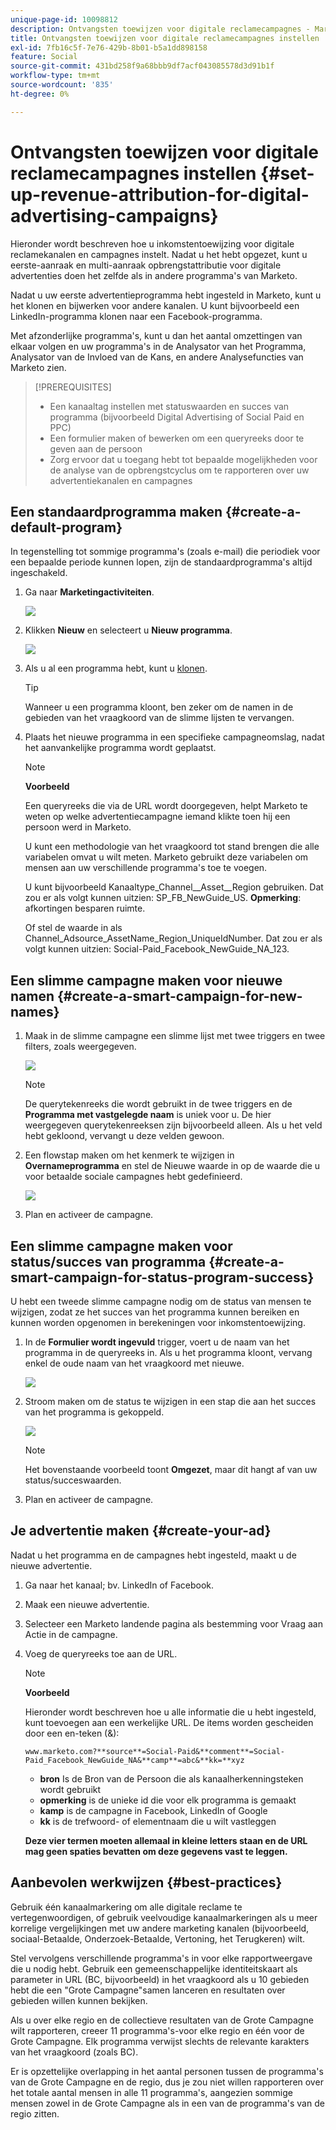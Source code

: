 ```yaml
---
unique-page-id: 10098812
description: Ontvangsten toewijzen voor digitale reclamecampagnes - Marketo-documenten - productdocumentatie
title: Ontvangsten toewijzen voor digitale reclamecampagnes instellen
exl-id: 7fb16c5f-7e76-429b-8b01-b5a1dd898158
feature: Social
source-git-commit: 431bd258f9a68bbb9df7acf043085578d3d91b1f
workflow-type: tm+mt
source-wordcount: '835'
ht-degree: 0%

---
```


# Ontvangsten toewijzen voor digitale reclamecampagnes instellen {#set-up-revenue-attribution-for-digital-advertising-campaigns}

Hieronder wordt beschreven hoe u inkomstentoewijzing voor digitale reclamekanalen en campagnes instelt. Nadat u het hebt opgezet, kunt u eerste-aanraak en multi-aanraak opbrengstattributie voor digitale advertenties doen het zelfde als in andere programma&#39;s van Marketo.

Nadat u uw eerste advertentieprogramma hebt ingesteld in Marketo, kunt u het klonen en bijwerken voor andere kanalen. U kunt bijvoorbeeld een LinkedIn-programma klonen naar een Facebook-programma.

Met afzonderlijke programma&#39;s, kunt u dan het aantal omzettingen van elkaar volgen en uw programma&#39;s in de Analysator van het Programma, Analysator van de Invloed van de Kans, en andere Analysefuncties van Marketo zien.

>[!PREREQUISITES]
>
>* Een kanaaltag instellen met statuswaarden en succes van programma (bijvoorbeeld Digital Advertising of Social Paid en PPC)
>* Een formulier maken of bewerken om een queryreeks door te geven aan de persoon
>* Zorg ervoor dat u toegang hebt tot bepaalde mogelijkheden voor de analyse van de opbrengstcyclus om te rapporteren over uw advertentiekanalen en campagnes

## Een standaardprogramma maken {#create-a-default-program}

In tegenstelling tot sommige programma&#39;s (zoals e-mail) die periodiek voor een bepaalde periode kunnen lopen, zijn de standaardprogramma&#39;s altijd ingeschakeld.

1. Ga naar **Marketingactiviteiten**.

   ![](assets/login-marketing-activities-5.png)

1. Klikken **Nieuw** en selecteert u **Nieuw programma**.

   ![](assets/image2016-3-14-15-52-0.png)

1. Als u al een programma hebt, kunt u [klonen](/help/marketo/product-docs/core-marketo-concepts/programs/working-with-programs/clone-a-program.md).

   >[!TIP]
   >
   >Wanneer u een programma kloont, ben zeker om de namen in de gebieden van het vraagkoord van de slimme lijsten te vervangen.

1. Plaats het nieuwe programma in een specifieke campagneomslag, nadat het aanvankelijke programma wordt geplaatst.

   >[!NOTE]
   >
   >**Voorbeeld**
   >
   >Een queryreeks die via de URL wordt doorgegeven, helpt Marketo te weten op welke advertentiecampagne iemand klikte toen hij een persoon werd in Marketo.
   >
   >U kunt een methodologie van het vraagkoord tot stand brengen die alle variabelen omvat u wilt meten. Marketo gebruikt deze variabelen om mensen aan uw verschillende programma&#39;s toe te voegen.
   >
   >U kunt bijvoorbeeld Kanaaltype_Channel__Asset__Region gebruiken. Dat zou er als volgt kunnen uitzien: SP_FB_NewGuide_US. **Opmerking**: afkortingen besparen ruimte.
   >
   >Of stel de waarde in als Channel_Adsource_AssetName_Region_UniqueIdNumber. Dat zou er als volgt kunnen uitzien: Social-Paid_Facebook_NewGuide_NA_123.

## Een slimme campagne maken voor nieuwe namen {#create-a-smart-campaign-for-new-names}

1. Maak in de slimme campagne een slimme lijst met twee triggers en twee filters, zoals weergegeven.

   ![](assets/image2016-3-23-13-3a59-3a24.png)

   >[!NOTE]
   >
   >De querytekenreeks die wordt gebruikt in de twee triggers en de **Programma met vastgelegde naam** is uniek voor u. De hier weergegeven querytekenreeksen zijn bijvoorbeeld alleen. Als u het veld hebt gekloond, vervangt u deze velden gewoon.

1. Een flowstap maken om het kenmerk te wijzigen in **Overnameprogramma** en stel de Nieuwe waarde in op de waarde die u voor betaalde sociale campagnes hebt gedefinieerd.

   ![](assets/image2016-3-14-14-3a58-3a6.png)

1. Plan en activeer de campagne.

## Een slimme campagne maken voor status/succes van programma {#create-a-smart-campaign-for-status-program-success}

U hebt een tweede slimme campagne nodig om de status van mensen te wijzigen, zodat ze het succes van het programma kunnen bereiken en kunnen worden opgenomen in berekeningen voor inkomstentoewijzing.

1. In de **Formulier wordt ingevuld** trigger, voert u de naam van het programma in de queryreeks in. Als u het programma kloont, vervang enkel de oude naam van het vraagkoord met nieuwe.

   ![](assets/image2016-3-23-14-3a7-3a20.png)

1. Stroom maken om de status te wijzigen in een stap die aan het succes van het programma is gekoppeld.

   ![](assets/image2016-3-14-15-3a9-3a29.png)

   >[!NOTE]
   >
   >Het bovenstaande voorbeeld toont **Omgezet**, maar dit hangt af van uw status/succeswaarden.

1. Plan en activeer de campagne.

## Je advertentie maken {#create-your-ad}

Nadat u het programma en de campagnes hebt ingesteld, maakt u de nieuwe advertentie.

1. Ga naar het kanaal; bv. LinkedIn of Facebook.
1. Maak een nieuwe advertentie.
1. Selecteer een Marketo landende pagina als bestemming voor Vraag aan Actie in de campagne.
1. Voeg de queryreeks toe aan de URL.

   >[!NOTE]
   >
   >**Voorbeeld**
   >
   >Hieronder wordt beschreven hoe u alle informatie die u hebt ingesteld, kunt toevoegen aan een werkelijke URL. De items worden gescheiden door een en-teken (&amp;):
   >
   >`www.marketo.com?**source**=Social-Paid&**comment**=Social-Paid_Facebook_NewGuide_NA&**camp**=abc&**kk=**xyz`
   >
   >* **bron** Is de Bron van de Persoon die als kanaalherkenningsteken wordt gebruikt
   >* **opmerking** is de unieke id die voor elk programma is gemaakt
   >* **kamp** is de campagne in Facebook, LinkedIn of Google
   >* **kk** is de trefwoord- of elementnaam die u wilt vastleggen
   >
   >**Deze vier termen moeten allemaal in kleine letters staan en de URL mag geen spaties bevatten om deze gegevens vast te leggen.**

## Aanbevolen werkwijzen {#best-practices}

Gebruik één kanaalmarkering om alle digitale reclame te vertegenwoordigen, of gebruik veelvoudige kanaalmarkeringen als u meer korrelige vergelijkingen met uw andere marketing kanalen (bijvoorbeeld, sociaal-Betaalde, Onderzoek-Betaalde, Vertoning, het Terugkeren) wilt.

Stel vervolgens verschillende programma&#39;s in voor elke rapportweergave die u nodig hebt. Gebruik een gemeenschappelijke identiteitskaart als parameter in URL (BC, bijvoorbeeld) in het vraagkoord als u 10 gebieden hebt die een &quot;Grote Campagne&quot;samen lanceren en resultaten over gebieden willen kunnen bekijken.

Als u over elke regio en de collectieve resultaten van de Grote Campagne wilt rapporteren, creeer 11 programma&#39;s-voor elke regio en één voor de Grote Campagne. Elk programma verwijst slechts de relevante karakters van het vraagkoord (zoals BC).

Er is opzettelijke overlapping in het aantal personen tussen de programma&#39;s van de Grote Campagne en de regio, dus je zou niet willen rapporteren over het totale aantal mensen in alle 11 programma&#39;s, aangezien sommige mensen zowel in de Grote Campagne als in een van de programma&#39;s van de regio zitten.
